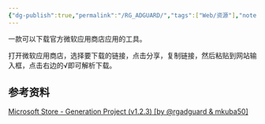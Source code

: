 ```yaml
---
{"dg-publish":true,"permalink":"/RG_ADGUARD/","tags":["Web/资源"],"noteIcon":""}
---
```



一款可以下载官方微软应用商店应用的工具。

打开微软应用商店，选择要下载的链接，点击分享，复制链接，然后粘贴到网站输入框，点击右边的√即可解析下载。

## 参考资料
[Microsoft Store - Generation Project (v1.2.3) [by @rgadguard & mkuba50]](https://store.rg-adguard.net/)